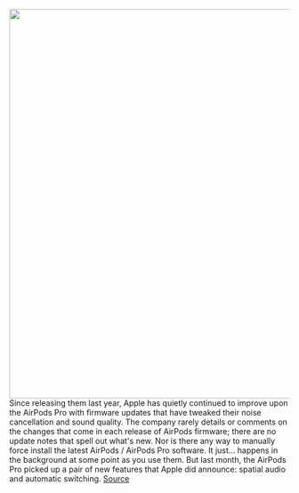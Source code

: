 <img src='https://cdn.vox-cdn.com/thumbor/APIImOn7C-BDmc79jZqDCQGFa5g=/0x0:2040x1360/1200x800/filters:focal(702x597:1028x923)/cdn.vox-cdn.com/uploads/chorus_image/image/67573023/DSCF2137_3.0.jpg' width='700px' /><br/>
Since releasing them last year, Apple has quietly continued to improve upon the AirPods Pro with firmware updates that have tweaked their noise cancellation and sound quality. The company rarely details or comments on the changes that come in each release of AirPods firmware; there are no update notes that spell out what's new. Nor is there any way to manually force install the latest AirPods / AirPods Pro software. It just... happens in the background at some point as you use them. But last month, the AirPods Pro picked up a pair of new features that Apple did announce: spatial audio and automatic switching.
<a href='https://www.theverge.com/2020/10/2/21498931/apple-spatial-audio-airpods-pro-surround-sound-quick-auto-switching'> Source <a/>